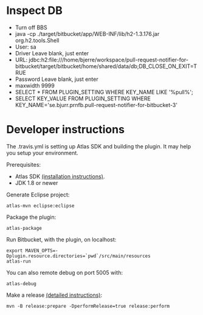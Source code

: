 # Inspect DB

* Turn off BBS
* java -cp ./target/bitbucket/app/WEB-INF/lib/h2-1.3.176.jar org.h2.tools.Shell
* User: sa
* Driver Leave blank, just enter
* URL: jdbc:h2:file:///home/bjerre/workspace/pull-request-notifier-for-bitbucket/target/bitbucket/home/shared/data/db;DB_CLOSE_ON_EXIT=TRUE
* Password Leave blank, just enter
* maxwidth 9999
* SELECT * FROM PLUGIN_SETTING WHERE KEY_NAME LIKE '%pull%';
* SELECT KEY_VALUE FROM PLUGIN_SETTING WHERE KEY_NAME='se.bjurr.prnfb.pull-request-notifier-for-bitbucket-3'

# Developer instructions

The .travis.yml is setting up Atlas SDK and building the plugin. It may help you setup your environment.

Prerequisites:

* Atlas SDK [(installation instructions)](https://developer.atlassian.com/docs/getting-started/set-up-the-atlassian-plugin-sdk-and-build-a-project).
* JDK 1.8 or newer

Generate Eclipse project:
```
atlas-mvn eclipse:eclipse
```

Package the plugin:
```
atlas-package
```

Run Bitbucket, with the plugin, on localhost:
```
export MAVEN_OPTS=-Dplugin.resource.directories=`pwd`/src/main/resources
atlas-run
```

You can also remote debug on port 5005 with:
```
atlas-debug
```

Make a release [(detailed instructions)](https://developer.atlassian.com/docs/common-coding-tasks/development-cycle/packaging-and-releasing-your-plugin):
```
mvn -B release:prepare -DperformRelease=true release:perform
```
